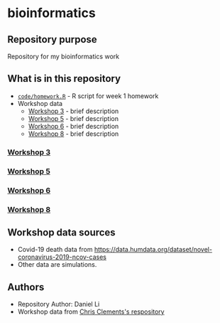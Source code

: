 # bioinformatics

## Repository purpose

Repository for my bioinformatics work

## What is in this repository

- [`code/homework.R`](code/homework.R) - R script for week 1 homework
- Workshop data
  - [Workshop 3](#workshop-3) - brief description
  - [Workshop 5](#workshop-5) - brief description
  - [Workshop 6](#workshop-6) - brief description
  - [Workshop 8](#workshop-8) - brief description

### [Workshop 3](Workshop%203)

### [Workshop 5](Workshop%205)

### [Workshop 6](Workshop%206)

### [Workshop 8](Workshop%208)

## Workshop data sources

- Covid-19 death data from <https://data.humdata.org/dataset/novel-coronavirus-2019-ncov-cases>
- Other data are simulations.

## Authors

- Repository Author: Daniel Li
- Workshop data from [Chris Clements's respository](https://github.com/chrit88/Bioinformatics_data)
